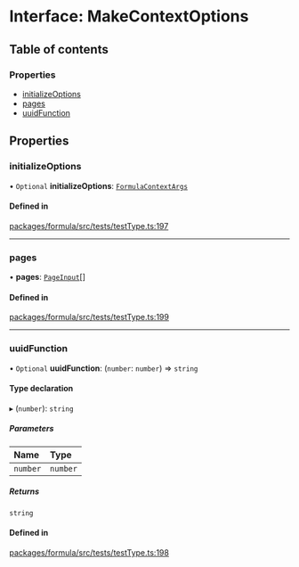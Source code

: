 # Interface: MakeContextOptions

## Table of contents

### Properties

- [initializeOptions](MakeContextOptions.md#initializeoptions)
- [pages](MakeContextOptions.md#pages)
- [uuidFunction](MakeContextOptions.md#uuidfunction)

## Properties

### <a id="initializeoptions" name="initializeoptions"></a> initializeOptions

• `Optional` **initializeOptions**: [`FormulaContextArgs`](FormulaContextArgs.md)

#### Defined in

[packages/formula/src/tests/testType.ts:197](https://github.com/mashcard/mashcard/blob/main/packages/formula/src/tests/testType.ts#L197)

---

### <a id="pages" name="pages"></a> pages

• **pages**: [`PageInput`](PageInput.md)[]

#### Defined in

[packages/formula/src/tests/testType.ts:199](https://github.com/mashcard/mashcard/blob/main/packages/formula/src/tests/testType.ts#L199)

---

### <a id="uuidfunction" name="uuidfunction"></a> uuidFunction

• `Optional` **uuidFunction**: (`number`: `number`) => `string`

#### Type declaration

▸ (`number`): `string`

##### Parameters

| Name     | Type     |
| :------- | :------- |
| `number` | `number` |

##### Returns

`string`

#### Defined in

[packages/formula/src/tests/testType.ts:198](https://github.com/mashcard/mashcard/blob/main/packages/formula/src/tests/testType.ts#L198)
